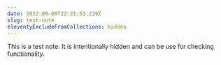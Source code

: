```yaml
---
date: 2022-09-09T22:21:51.239Z
slug: test-note
eleventyExcludeFromCollections: hidden
---
```

This is a test note. It is intentionally hidden and can be use for checking functionality.
